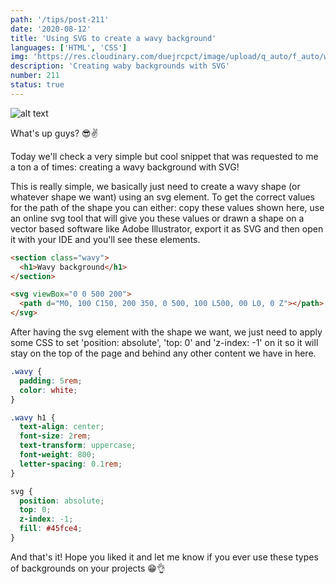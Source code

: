 ```yaml
---
path: '/tips/post-211'
date: '2020-08-12'
title: 'Using SVG to create a wavy background'
languages: ['HTML', 'CSS']
img: 'https://res.cloudinary.com/duejrcpct/image/upload/q_auto/f_auto/w_1000/v1597248944/tips/211-1_yttpjk.png'
description: 'Creating waby backgrounds with SVG'
number: 211
status: true
---
```


![alt text](https://res.cloudinary.com/duejrcpct/image/upload/q_auto/f_auto/w_1000/v1597248942/tips/211-2_pjkwwm.png 'SVG Wavy background')

What's up guys? 😎✌

Today we'll check a very simple but cool snippet that was requested to me a ton a of times: creating a wavy background with SVG!

This is really simple, we basically just need to create a wavy shape (or whatever shape we want) using an svg element. To get the correct values for the path of the shape you can either: copy these values shown here, use an online svg tool that will give you these values or drawn a shape on a vector based software like Adobe Illustrator, export it as SVG and then open it with your IDE and you'll see these elements.

```html
<section class="wavy">
  <h1>Wavy background</h1>
</section>

<svg viewBox="0 0 500 200">
  <path d="M0, 100 C150, 200 350, 0 500, 100 L500, 00 L0, 0 Z"></path>
</svg>
```

After having the svg element with the shape we want, we just need to apply some CSS to set 'position: absolute', 'top: 0' and 'z-index: -1' on it so it will stay on the top of the page and behind any other content we have in here.

```css
.wavy {
  padding: 5rem;
  color: white;
}

.wavy h1 {
  text-align: center;
  font-size: 2rem;
  text-transform: uppercase;
  font-weight: 800;
  letter-spacing: 0.1rem;
}

svg {
  position: absolute;
  top: 0;
  z-index: -1;
  fill: #45fce4;
}
```

And that's it! Hope you liked it and let me know if you ever use these types of backgrounds on your projects 😁👌
